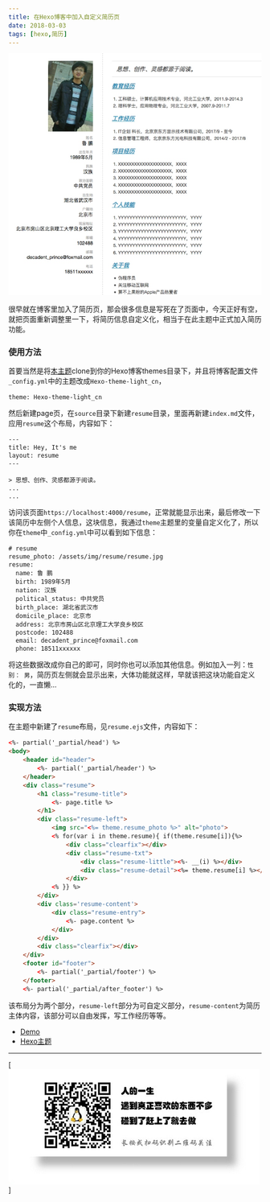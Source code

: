 ```yaml
---
title: 在Hexo博客中加入自定义简历页
date: 2018-03-03
tags: [hexo,简历]
---
```


![](/image/2018-03-03-11-16-09.jpg)

很早就在博客里加入了简历页，那会很多信息是写死在了页面中，今天正好有空，就把页面重新调整里一下，将简历信息自定义化，相当于在此主题中正式加入简历功能。

### 使用方法
首要当然是将[本主题](https://github.com/pengloo53/Hexo-theme-light_cn)clone到你的Hexo博客themes目录下，并且将博客配置文件`_config.yml`中的主题改成`Hexo-theme-light_cn`，

```
theme: Hexo-theme-light_cn
```

然后新建page页，在`source`目录下新建`resume`目录，里面再新建`index.md`文件，应用`resume`这个布局，内容如下：

```
---
title: Hey, It's me
layout: resume
---

> 思想、创作、灵感都源于阅读。
...
...
```

访问该页面`https://localhost:4000/resume`，正常就能显示出来，最后修改一下该简历中左侧个人信息，这块信息，我通过`theme`主题里的变量自定义化了，所以你在`theme`中`_config.yml`中可以看到如下信息：

```
# resume
resume_photo: /assets/img/resume/resume.jpg
resume:
  name: 鲁 鹏
  birth: 1989年5月
  nation: 汉族
  political_status: 中共党员
  birth_place: 湖北省武汉市
  domicile_place: 北京市
  address: 北京市房山区北京理工大学良乡校区
  postcode: 102488
  email: decadent_prince@foxmail.com
  phone: 18511xxxxxx
```

将这些数据改成你自己的即可，同时你也可以添加其他信息。例如加入一列：`性别： 男`，简历页左侧就会显示出来，大体功能就这样，早就该把这块功能自定义化的，一直懒...

### 实现方法
在主题中新建了`resume`布局，见`resume.ejs`文件，内容如下：

```html
<%- partial('_partial/head') %>
<body>
    <header id="header">
        <%- partial('_partial/header') %>
    </header>
    <div class="resume">
        <h1 class="resume-title">
            <%- page.title %>
        </h1>
        <div class="resume-left">
            <img src="<%= theme.resume_photo %>" alt="photo">
            <% for(var i in theme.resume){ if(theme.resume[i]){%>
                <div class="clearfix"></div>
                <div class="resume-txt">
                    <div class="resume-little"><%- __(i) %></div>
                    <div class="resume-detail"><%= theme.resume[i] %></div>
                </div>
            <% }} %>
        </div>
        <div class='resume-content'>
            <div class="resume-entry">
                <%- page.content %>
            </div>
        </div>
        <div class="clearfix"></div>
    </div>
    <footer id="footer">
        <%- partial('_partial/footer') %>
    </footer>
    <%- partial('_partial/after_footer') %>
```

该布局分为两个部分，`resume-left`部分为可自定义部分，`resume-content`为简历主体内容，该部分可以自由发挥，写工作经历等等。

- [Demo](https://pengloo53.coding.me/about)
- [Hexo主题](https://github.com/pengloo53/Hexo-theme-light_cn)

- - -
[![](/image/weixin.jpg)]